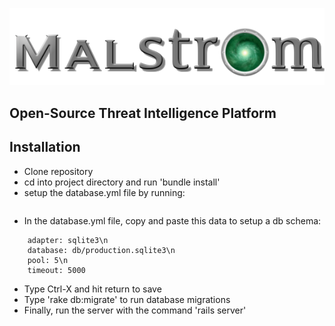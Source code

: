 ![alt tag](app/assets/images/Malstrom.png)  

Open-Source Threat Intelligence Platform
---------

Installation
---------
* Clone repository
* cd into project directory and run 'bundle install'
* setup the database.yml file by running:
```nano config/database.yml
```	
  
* In the database.yml file, copy and paste this data to setup a db schema:
```production:\n
    adapter: sqlite3\n
    database: db/production.sqlite3\n
    pool: 5\n
    timeout: 5000
``` 
* Type Ctrl-X and hit return to save
* Type 'rake db:migrate' to run database migrations
* Finally, run the server with the command 'rails server'